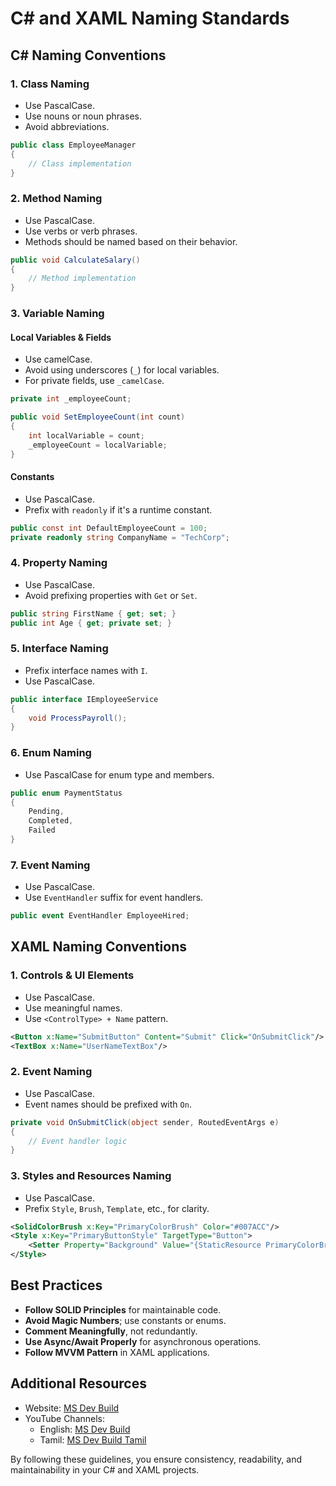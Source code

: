 # C# and XAML Naming Standards

## C# Naming Conventions

### **1. Class Naming**
- Use PascalCase.
- Use nouns or noun phrases.
- Avoid abbreviations.

```csharp
public class EmployeeManager
{
    // Class implementation
}
```

### **2. Method Naming**
- Use PascalCase.
- Use verbs or verb phrases.
- Methods should be named based on their behavior.

```csharp
public void CalculateSalary()
{
    // Method implementation
}
```

### **3. Variable Naming**
#### **Local Variables & Fields**
- Use camelCase.
- Avoid using underscores (`_`) for local variables.
- For private fields, use `_camelCase`.

```csharp
private int _employeeCount;

public void SetEmployeeCount(int count)
{
    int localVariable = count;
    _employeeCount = localVariable;
}
```

#### **Constants**
- Use PascalCase.
- Prefix with `readonly` if it's a runtime constant.

```csharp
public const int DefaultEmployeeCount = 100;
private readonly string CompanyName = "TechCorp";
```

### **4. Property Naming**
- Use PascalCase.
- Avoid prefixing properties with `Get` or `Set`.

```csharp
public string FirstName { get; set; }
public int Age { get; private set; }
```

### **5. Interface Naming**
- Prefix interface names with `I`.
- Use PascalCase.

```csharp
public interface IEmployeeService
{
    void ProcessPayroll();
}
```

### **6. Enum Naming**
- Use PascalCase for enum type and members.

```csharp
public enum PaymentStatus
{
    Pending,
    Completed,
    Failed
}
```

### **7. Event Naming**
- Use PascalCase.
- Use `EventHandler` suffix for event handlers.

```csharp
public event EventHandler EmployeeHired;
```

## XAML Naming Conventions

### **1. Controls & UI Elements**
- Use PascalCase.
- Use meaningful names.
- Use `<ControlType> + Name` pattern.

```xml
<Button x:Name="SubmitButton" Content="Submit" Click="OnSubmitClick"/>
<TextBox x:Name="UserNameTextBox"/>
```

### **2. Event Naming**
- Use PascalCase.
- Event names should be prefixed with `On`.

```csharp
private void OnSubmitClick(object sender, RoutedEventArgs e)
{
    // Event handler logic
}
```

### **3. Styles and Resources Naming**
- Use PascalCase.
- Prefix `Style`, `Brush`, `Template`, etc., for clarity.

```xml
<SolidColorBrush x:Key="PrimaryColorBrush" Color="#007ACC"/>
<Style x:Key="PrimaryButtonStyle" TargetType="Button">
    <Setter Property="Background" Value="{StaticResource PrimaryColorBrush}"/>
</Style>
```

## Best Practices
- **Follow SOLID Principles** for maintainable code.
- **Avoid Magic Numbers**; use constants or enums.
- **Comment Meaningfully**, not redundantly.
- **Use Async/Await Properly** for asynchronous operations.
- **Follow MVVM Pattern** in XAML applications.

## Additional Resources
- Website: [MS Dev Build](https://www.msdevbuild.com/)
- YouTube Channels:
  - English: [MS Dev Build](https://www.youtube.com/@MSDEVBUILD)
  - Tamil: [MS Dev Build Tamil](https://www.youtube.com/@MSDEVBUILDTamil)

By following these guidelines, you ensure consistency, readability, and maintainability in your C# and XAML projects.
